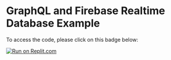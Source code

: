 # GraphQL and Firebase Realtime Database Example

To access the code, please click on this badge below:

[![Run on Replit.com](https://repl.it/badge/github/dabblelab/graphqldemo)](https://repl.it/github/dabblelab/graphqldemo)
